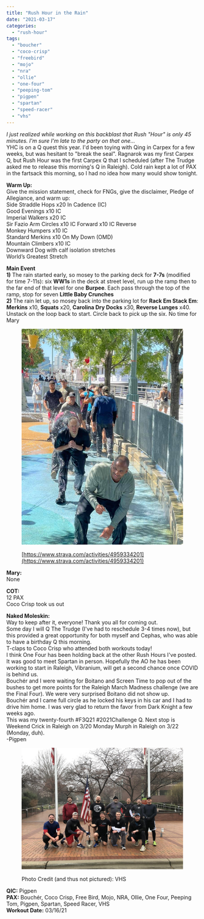 ```yaml
---
title: "Rush Hour in the Rain"
date: "2021-03-17"
categories: 
  - "rush-hour"
tags: 
  - "boucher"
  - "coco-crisp"
  - "freebird"
  - "mojo"
  - "nra"
  - "ollie"
  - "one-four"
  - "peeping-tom"
  - "pigpen"
  - "spartan"
  - "speed-racer"
  - "vhs"
---
```


_I just realized while working on this backblast that Rush "Hour" is only 45 minutes. I'm sure I'm late to the party on that one..._  
YHC is on a Q quest this year. I'd been toying with Qing in Carpex for a few weeks, but was hesitant to "break the seal". Ragnarok was my first Carpex Q, but Rush Hour was the first Carpex Q that I scheduled (after The Trudge asked me to release this morning's Q in Raleigh). Cold rain kept a lot of PAX in the fartsack this morning, so I had no idea how many would show tonight.

**Warm Up:**  
Give the mission statement, check for FNGs, give the disclaimer, Pledge of Allegiance, and warm up:  
Side Straddle Hops x20 In Cadence (IC)  
Good Evenings x10 IC  
Imperial Walkers x20 IC  
Sir Fazio Arm Circles x10 IC Forward x10 IC Reverse  
Monkey Humpers x10 IC  
Standard Merkins x10 On My Down (OMD)  
Mountain Climbers x10 IC  
Downward Dog with calf isolation stretches  
World’s Greatest Stretch

**Main Event**  
**1)** The rain started early, so mosey to the parking deck for **7-7s** (modified for time 7-11s): six **WW1s** in the deck at street level, run up the ramp then to the far end of that level for one **Burpee**. Each pass through the top of the ramp, stop for seven **Little Baby Crunches**  
**2)** The rain let up, so mosey back into the parking lot for **Rack Em Stack Em**: **Merkins** x10, **Squats** x20, **Carolina Dry Docks** x30, **Reverse Lunges** x40. Unstack on the loop back to start. Circle back to pick up the six. No time for Mary

<figure>

![](images/image-2.png)

<figcaption>

[https://www.strava.com/activities/4959334201](https://www.strava.com/activities/4959334201)

</figcaption>

</figure>

**Mary:**  
None

**COT:**  
12 PAX  
Coco Crisp took us out

**Naked Moleskin:**  
Way to keep after it, everyone! Thank you all for coming out.  
Some day I will Q The Trudge (I've had to reschedule 3-4 times now), but this provided a great opportunity for both myself and Cephas, who was able to have a birthday Q this morning.  
T-claps to Coco Crisp who attended both workouts today!  
I think One Four has been holding back at the other Rush Hours I've posted.  
It was good to meet Spartan in person. Hopefully the AO he has been working to start in Raleigh, Vibranium, will get a second chance once COVID is behind us.  
Bouchér and I were waiting for Boitano and Screen Time to pop out of the bushes to get more points for the Raleigh March Madness challenge (we are the Final Four). We were very surprised Boitano did not show up.  
Bouchér and I came full circle as he locked his keys in his car and I had to drive him home. I was very glad to return the favor from Dark Knight a few weeks ago.  
This was my twenty-fourth #F3Q21 #2021Challenge Q. Next stop is Weekend Crick in Raleigh on 3/20 Monday Murph in Raleigh on 3/22 (Monday, duh).  
\-Pigpen

<figure>

![](images/rh.3.16.21-1024x768.jpg)

<figcaption>

Photo Credit (and thus not pictured): VHS

</figcaption>

</figure>

**QIC:** Pigpen  
**PAX:** Bouchér, Coco Crisp, Free Bird, Mojo, NRA, Ollie, One Four, Peeping Tom, Pigpen, Spartan, Speed Racer, VHS  
**Workout Date:** 03/16/21
